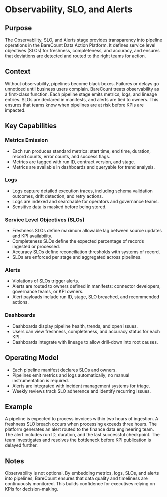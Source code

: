 # Observability, SLO, and Alerts

## Purpose
The Observability, SLO, and Alerts stage provides transparency into pipeline operations in the BareCount Data Action Platform. It defines service level objectives (SLOs) for freshness, completeness, and accuracy, and ensures that deviations are detected and routed to the right teams for action.

## Context
Without observability, pipelines become black boxes. Failures or delays go unnoticed until business users complain. BareCount treats observability as a first-class function. Each pipeline stage emits metrics, logs, and lineage entries. SLOs are declared in manifests, and alerts are tied to owners. This ensures that teams know when pipelines are at risk before KPIs are impacted.

## Key Capabilities

### Metrics Emission
- Each run produces standard metrics: start time, end time, duration, record counts, error counts, and success flags.  
- Metrics are tagged with run ID, contract version, and stage.  
- Metrics are available in dashboards and queryable for trend analysis.

### Logs
- Logs capture detailed execution traces, including schema validation outcomes, drift detection, and retry actions.  
- Logs are indexed and searchable for operators and governance teams.  
- Sensitive data is masked before being stored.

### Service Level Objectives (SLOs)
- Freshness SLOs define maximum allowable lag between source updates and KPI availability.  
- Completeness SLOs define the expected percentage of records ingested or processed.  
- Accuracy SLOs define reconciliation thresholds with systems of record.  
- SLOs are enforced per stage and aggregated across pipelines.

### Alerts
- Violations of SLOs trigger alerts.  
- Alerts are routed to owners defined in manifests: connector developers, governance teams, or KPI owners.  
- Alert payloads include run ID, stage, SLO breached, and recommended actions.  

### Dashboards
- Dashboards display pipeline health, trends, and open issues.  
- Users can view freshness, completeness, and accuracy status for each KPI.  
- Dashboards integrate with lineage to allow drill-down into root causes.

## Operating Model
- Each pipeline manifest declares SLOs and owners.  
- Pipelines emit metrics and logs automatically; no manual instrumentation is required.  
- Alerts are integrated with incident management systems for triage.  
- Weekly reviews track SLO adherence and identify recurring issues.

## Example
A pipeline is expected to process invoices within two hours of ingestion. A freshness SLO breach occurs when processing exceeds three hours. The platform generates an alert routed to the finance data engineering team. The alert includes run ID, duration, and the last successful checkpoint. The team investigates and resolves the bottleneck before KPI publication is delayed further.

## Notes
Observability is not optional. By embedding metrics, logs, SLOs, and alerts into pipelines, BareCount ensures that data quality and timeliness are continuously monitored. This builds confidence for executives relying on KPIs for decision-making.
